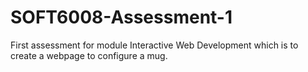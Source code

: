 # SOFT6008-Assessment-1
First assessment for module Interactive Web Development which is to create a webpage to configure a mug.
